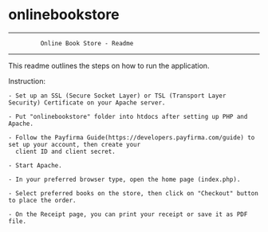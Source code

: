 # onlinebookstore
---------------------------------------------------------------
             Online Book Store - Readme
---------------------------------------------------------------
This readme outlines the steps on how to run the application.

Instruction:

    - Set up an SSL (Secure Socket Layer) or TSL (Transport Layer Security) Certificate on your Apache server.
    
    - Put "onlinebookstore" folder into htdocs after setting up PHP and Apache.
    
    - Follow the Payfirma Guide(https://developers.payfirma.com/guide) to set up your account, then create your
      client ID and client secret.
      
    - Start Apache.
    
    - In your preferred browser type, open the home page (index.php).
    
    - Select preferred books on the store, then click on "Checkout" button to place the order.
    
    - On the Receipt page, you can print your receipt or save it as PDF file.
